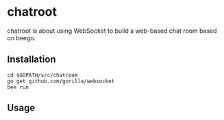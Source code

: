 # chatroot

chatroot is about using WebSocket to build a web-based chat room based on beego.

## Installation

```
cd $GOPATH/src/chatroom
go get github.com/gorilla/websocket
bee run
```

## Usage

